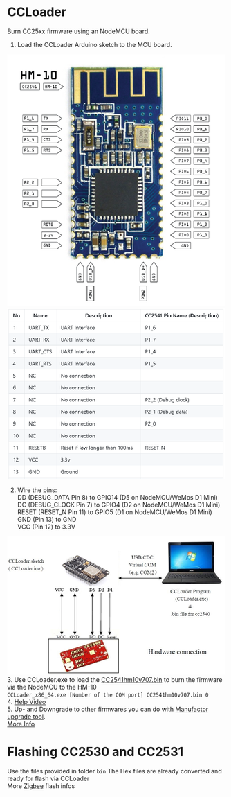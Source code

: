 CCLoader
========

Burn CC25xx firmware using an NodeMCU board.

1. Load the CCLoader Arduino sketch to the MCU board.

  ![image](hm-10-pinout.png)
  ![image](cc2541_pin.png)
  
2. Wire the pins:  
DD (DEBUG_DATA Pin 8) to GPIO14 (D5 on NodeMCU/WeMos D1 Mini) <br>
DC (DEBUG_CLOCK Pin 7) to GPIO4 (D2 on NodeMCU/WeMos D1 Mini) <br>
RESET (RESET_N Pin 11) to GPIO5 (D1 on NodeMCU/WeMos D1 Mini) <br>
GND (Pin 13) to GND <br>
VCC (Pin 12) to 3.3V <br>

  ![image](CCLoader.jpg)
3. Use CCLoader.exe to load the [CC2541hm10v707.bin](/Bin/CC2541hm10v707.bin) to burn the firmware via the NodeMCU to the HM-10 <br>
   `CCLoader_x86_64.exe [Number of the COM port] CC2541hm10v707.bin 0` <br>
4. [Help Video](https://www.youtube.com/watch?v=ez3491-v8Og&lc=z23dzv5wvxrkghouvacdp43beqjns0ivud2tbkcab1xw03c010c.1542030938199060) <br>
5. Up- and Downgrade to other firmwares you can do with [Manufactor upgrade tool](http://www.jnhuamao.cn/download_rom_en.asp?id=). <br>
[More Info](https://forum.arduino.cc/index.php?topic=393655.0)<br>  

Flashing CC2530 and CC2531
==========================
Use the files provided in folder `bin` The Hex files are already converted and ready for flash via CCLoader<br>
More [Zigbee](https://www.zigbee2mqtt.io/information/alternative_flashing_methods.html) flash infos
